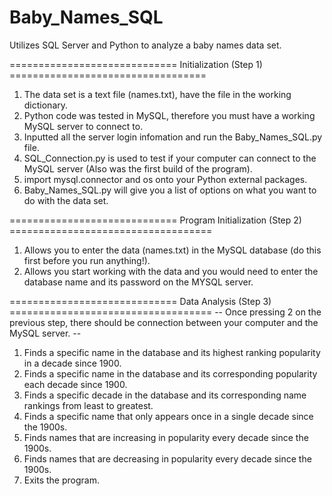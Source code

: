 # Baby_Names_SQL
Utilizes SQL Server and Python to analyze a baby names data set.

============================= Initialization (Step 1) ==================================
1. The data set is a text file (names.txt), have the file in the working dictionary.
2. Python code was tested in MySQL, therefore you must have a working MySQL server to connect to.
3. Inputted all the server login infomation and run the Baby_Names_SQL.py file.
4. SQL_Connection.py is used to test if your computer can connect to the MySQL server (Also was the first build of the program).
5. import mysql.connector and os onto your Python external packages.
6. Baby_Names_SQL.py will give you a list of options on what you want to do with the data set.

============================= Program Initialization (Step 2) ===================================
1. Allows you to enter the data (names.txt) in the MySQL database (do this first before you run anything!).
2. Allows you start working with the data and you would need to enter the database name and its password on the MYSQL server.

============================= Data Analysis (Step 3) ===================================
-- Once pressing 2 on the previous step, there should be connection between your computer and the MySQL server. --
1. Finds a specific name in the database and its highest ranking popularity in a decade since 1900.
2. Finds a specific name in the database and its corresponding popularity each decade since 1900.
3. Finds a specific decade in the database and its corresponding name rankings from least to greatest.
4. Finds a specific name that only appears once in a single decade since the 1900s.
5. Finds names that are increasing in popularity every decade since the 1900s.
6. Finds names that are decreasing in popularity every decade since the 1900s.
7. Exits the program.



